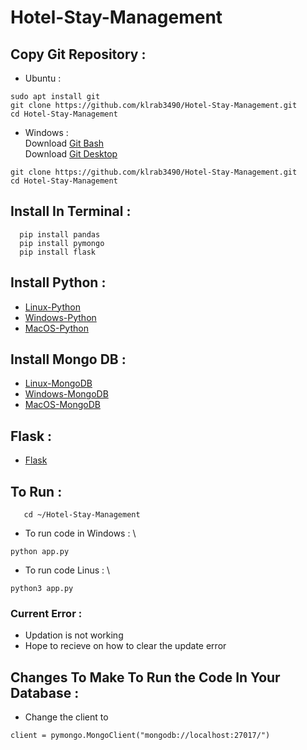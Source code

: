 # Hotel-Stay-Management

## Copy Git Repository :

- Ubuntu : 
```
sudo apt install git
git clone https://github.com/klrab3490/Hotel-Stay-Management.git
cd Hotel-Stay-Management
```
- Windows : \
  Download [Git Bash](https://git-scm.com/download/win)\
  Download [Git Desktop](https://central.github.com/deployments/desktop/desktop/latest/win32)
```
git clone https://github.com/klrab3490/Hotel-Stay-Management.git
cd Hotel-Stay-Management
```

## Install In Terminal :
```
  pip install pandas
  pip install pymongo
  pip install flask
```
## Install Python :

- [Linux-Python](https://www.python.org/downloads/source/)
- [Windows-Python](https://www.python.org/downloads/windows/)
- [MacOS-Python](https://www.python.org/downloads/macos/)

## Install Mongo DB : 

- [Linux-MongoDB](https://wiki.crowncloud.net/How_To_Install_Duf_On_Ubuntu_22_04?How_to_Install_Latest_MongoDB_on_Ubuntu_22_04)
- [Windows-MongoDB](https://www.mongodb.com/docs/manual/tutorial/install-mongodb-on-windows/)
- [MacOS-MongoDB](https://www.mongodb.com/docs/manual/tutorial/install-mongodb-on-os-x/)

## Flask :

- [Flask](https://flask.palletsprojects.com/en/2.2.x/installation/)

## To Run :
```
   cd ~/Hotel-Stay-Management
```
- To run code in Windows : \ 
```
python app.py
```
- To run code Linus :  \
```
python3 app.py 
```

### Current Error :

- Updation is not working
- Hope to recieve on how to clear the update error

## Changes To Make To Run the Code In Your Database :

- Change the client to
```
client = pymongo.MongoClient("mongodb://localhost:27017/")
```